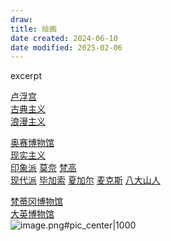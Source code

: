 ```yaml
---
draw:
title: 绘画
date created: 2024-06-10
date modified: 2025-02-06
---
```


excerpt

<!-- more -->

[卢浮宫](卢浮宫.md)  
	[古典主义](古典主义.md)  
	[浪漫主义](浪漫主义.md)

 [奥赛博物馆](奥赛博物馆.md)  
	[现实主义](现实主义.md)  
	[印象派](印象派.md) [莫奈](莫奈.md) [梵高](梵高.md)  
	[现代派](现代派.md) [毕加索](毕加索.md) [夏加尔](夏加尔.md) [麦克斯](麦克斯.md) [八大山人](八大山人.md)

[梵蒂冈博物馆](梵蒂冈博物馆.md)  
[大英博物馆](大英博物馆.md)  
![image.png#pic_center|1000](https://imagehosting4picgo.oss-cn-beijing.aliyuncs.com/imagehosting/fix-dir%2Fpicgo%2Fpicgo-clipboard-images%2F2024%2F06%2F10%2F23-42-43-528e748f696177472f031b773db174e9-20240610234242-d6a7e9.png)
